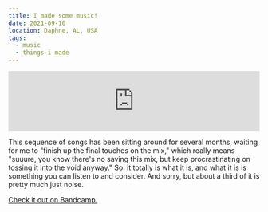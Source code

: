 ```yaml
---
title: I made some music!
date: 2021-09-10
location: Daphne, AL, USA
tags:
  - music
  - things-i-made
---
```

<iframe style="border: 0; width: 100%; height: 120px;" src="https://bandcamp.com/EmbeddedPlayer/album=2538551780/size=large/bgcol=ffffff/linkcol=333333/tracklist=false/artwork=small/transparent=true/" loading="lazy"><a href="https://minttoothpick.bandcamp.com/album/returner-commence">Returner, Commence by minttoothpick</a></iframe>

This sequence of songs has been sitting around for several months, waiting for me to "finish up the final touches on the mix," which really means "suuure, you know there's no saving this mix, but keep procrastinating on tossing it into the void anyway." So: it totally is what it is, and what it is is something you can listen to and consider. And sorry, but about a third of it is pretty much just noise.

[Check it out on Bandcamp.](https://minttoothpick.bandcamp.com/)
